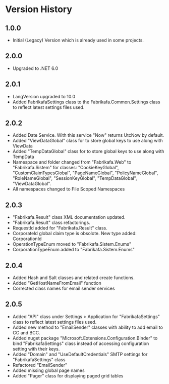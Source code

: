 ﻿# Version History
## 1.0.0
- Initial (Legacy) Version which is already used in some projects.

## 2.0.0
- Upgraded to .NET 6.0

## 2.0.1
- LangVersion upgraded to 10.0
- Added FabrikafaSettings class to the Fabrikafa.Common.Settings class to reflect latest settings files used.

## 2.0.2
- Added Date Service. With this service "Now" returns UtcNow by default.
- Added "ViewDataGlobal" class for to store global keys to use along with ViewData
- Added "TempDataGlobal" class for to store global keys to use along with TempData
- Namespace and folder changed from "Fabrikafa.Web" to "Fabrikafa.Sistem" for classes: "CookieKeyGlobal", "CustomClaimTypesGlobal", "PageNameGlobal", "PolicyNameGlobal", "RoleNameGlobal", "SessionKeyGlobal", "TempDataGlobal", "ViewDataGlobal".
- All namespaces changed to File Scoped Namespaces

## 2.0.3
- "Fabrikafa.Result" class XML documentation updated.
- "Fabrikafa.Result" class refactorings.
- RequestId added for "Fabrikafa.Result" class.
- CorporateId global claim type is obsolote. New type added: CorporationId
- OperationTypeEnum moved to "Fabrikafa.Sistem.Enums"
- CorporationTypeEnum added to "Fabrikafa.Sistem.Enums"

## 2.0.4
- Added Hash and Salt classes and related create functions.
- Added "GetHostNameFromEmail" function
- Corrected class names for email sender services

## 2.0.5
- Added "API" class under Settings > Application for "FabrikafaSettings" class to reflect latest settings files used.
- Added new method to "EmailSender" classes with ability to add email to CC and BCC. 
- Added nuget package "Microsoft.Extensions.Configuration.Binder" to bind "FabrikafaSettings" class instead of accessing configuration setting with their keys.
- Added "Domain" and "UseDefaultCredentials" SMTP settings for "FabrikafaSettings" class
- Refactored "EmailSender"
- Added missing global page names
- Added "Pager" class for displaying paged grid tables